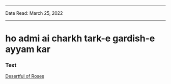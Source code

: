 
---

Date Read: March 25, 2022

---


# ho admi ai charkh tark-e gardish-e ayyam kar


### Text

[Desertful of Roses](http://www.columbia.edu/itc/mealac/pritchett/00garden/02c/0220/index_0220.html)

